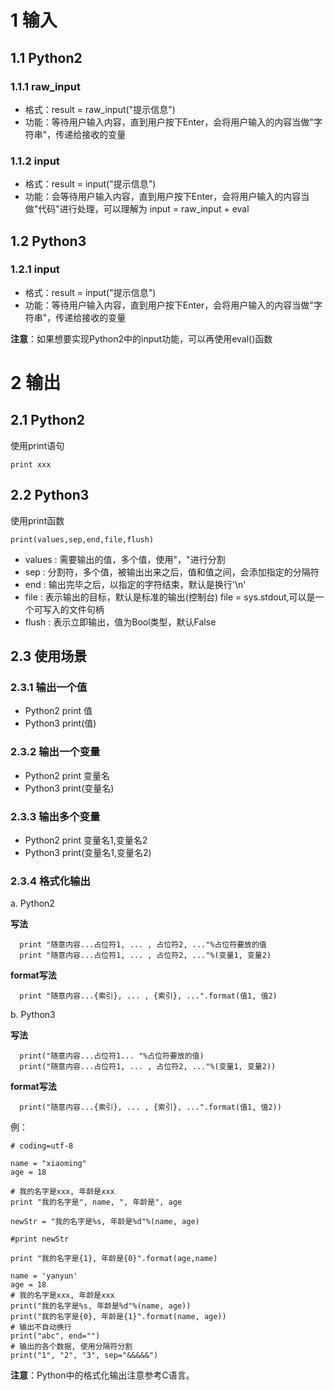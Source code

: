# 1 输入
## 1.1 Python2
### 1.1.1 raw_input
+ 格式：result = raw_input("提示信息")
+ 功能：等待用户输入内容，直到用户按下Enter，会将用户输入的内容当做"字符串"，传递给接收的变量
### 1.1.2 input
+ 格式：result = input("提示信息")
+ 功能：会等待用户输入内容，直到用户按下Enter，会将用户输入的内容当做"代码"进行处理，可以理解为 input = raw_input + eval
## 1.2 Python3
### 1.2.1 input
+ 格式：result = input("提示信息")
+ 功能：等待用户输入内容，直到用户按下Enter，会将用户输入的内容当做"字符串"，传递给接收的变量

**注意**：如果想要实现Python2中的input功能，可以再使用eval()函数

# 2 输出
## 2.1 Python2
使用print语句
```
print xxx
```
## 2.2 Python3 
使用print函数
```
print(values,sep,end,file,flush)
```
+ values : 需要输出的值，多个值，使用"，"进行分割
+ sep : 分割符，多个值，被输出出来之后，值和值之间，会添加指定的分隔符
+ end : 输出完毕之后，以指定的字符结束，默认是换行'\n'
+ file : 表示输出的目标，默认是标准的输出(控制台) file = sys.stdout,可以是一个可写入的文件句柄
+ flush : 表示立即输出，值为Bool类型，默认False

## 2.3 使用场景
### 2.3.1 输出一个值
+ Python2 print 值
+ Python3 print(值)
### 2.3.2 输出一个变量
+ Python2 print 变量名
+ Python3 print(变量名)
### 2.3.3 输出多个变量
+ Python2 print 变量名1,变量名2
+ Python3 print(变量名1,变量名2)
### 2.3.4 格式化输出
a. Python2

**写法**
```
  print "随意内容...占位符1, ... , 占位符2, ..."%占位符要放的值
  print "随意内容...占位符1, ... , 占位符2, ..."%(变量1, 变量2)
```
 **format写法**
```
  print "随意内容...{索引}, ... , {索引}, ...".format(值1, 值2)
```
b. Python3

**写法**
```
  print("随意内容...占位符1... "%占位符要放的值)
  print("随意内容...占位符1, ... , 占位符2, ..."%(变量1, 变量2))
```
 **format写法**
```
  print("随意内容...{索引}, ... , {索引}, ...".format(值1, 值2))
```
例：
```python2
# coding=utf-8

name = "xiaoming"
age = 18

# 我的名字是xxx, 年龄是xxx
print "我的名字是", name, ", 年龄是", age

newStr = "我的名字是%s, 年龄是%d"%(name, age)

#print newStr

print "我的名字是{1}, 年龄是{0}".format(age,name)
```

```python3
name = 'yanyun'
age = 18
# 我的名字是xxx, 年龄是xxx
print("我的名字是%s, 年龄是%d"%(name, age))
print("我的名字是{0}, 年龄是{1}".format(name, age))
# 输出不自动换行
print("abc", end="")
# 输出的各个数据, 使用分隔符分割
print("1", "2", "3", sep="&&&&&")
```
**注意**：Python中的格式化输出注意参考C语言。